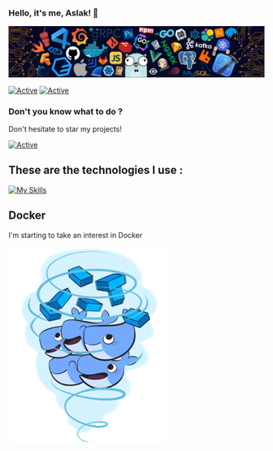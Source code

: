### Hello, it's me, Aslak! 👋
![](https://github.com/aslakoffi/aslakoffi/blob/master/icons/header_.png)

[![Active](https://img.shields.io/badge/Langages-JS%20/%20Go%20/%20C%20/%20C++%20-cyan?style=flat-square)](https://www.github.com/aslakoffi)
[![Active](https://img.shields.io/badge/Discord-CLICK-blue?style=flat-square&logo=discord)](https://discord.gg/9njkkWmVVt) 

### Don't you know what to do ?

Don't hesitate to star my projects!

[![Active](https://github-readme-stats.vercel.app/api?username=aslakoffi&show_icons=true&theme=dark&count_private=true&hide=prs,issues)](https://www.github.com/aslakoffi)

## These are the technologies I use :

[![My Skills](https://skillicons.dev/icons?i=c,cs,go,js,ts,html,css,electron,docker,aws,godot,netlify,mysql,raspberrypi,unreal)](https://github.com/AslakOffi/aslakoffi/blob/master/README.md)

## Docker

I'm starting to take an interest in Docker

![](https://github.com/aslakoffi/aslakoffi/blob/master/icons/docker.gif)
